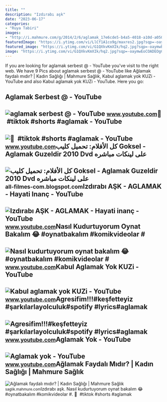 ```yaml
---
title: ""
description: "Izdırabı aşk"
date: "2023-06-17"
categories:
- "Ruya Tabiri"
images:
- "http://i.mahmure.com/g/2014/2/6/aglamak_17e6cde5-b4a5-4018-a10d-a0500a1b4b3d_1.jpg"
featuredImage: "https://i.ytimg.com/vi/LlCf1A1co9g/maxres2.jpg?sqp=-oaymwEoCIAKENAF8quKqQMcGADwAQH4AZQDgALQBYoCDAgAEAEYOCBTKH8wDw==&amp;rs=AOn4CLDPkp0vUxIQ50C4kaamWiAX1KHOAw"
featured_image: "https://i.ytimg.com/vi/G1QXkvKmXIk/hq2.jpg?sqp=-oaymwEoCOADEOgC8quKqQMcGADwAQH4Ad4DgALgA4oCDAgAEAEYciBZKEAwDw==&amp;rs=AOn4CLAm_T6_Tb1RPEDQtZ_mLmhC5qaG9A"
image: "https://i.ytimg.com/vi/G1QXkvKmXIk/hq2.jpg?sqp=-oaymwEoCOADEOgC8quKqQMcGADwAQH4Ad4DgALgA4oCDAgAEAEYciBZKEAwDw==&amp;rs=AOn4CLAm_T6_Tb1RPEDQtZ_mLmhC5qaG9A"
---
```


If you are looking for aglamak serbest @ - YouTube you've visit to the right web. We have 9 Pics about aglamak serbest @ - YouTube like Ağlamak faydalı mıdır? | Kadın Sağlığı | Mahmure Sağlık, Kabul aglamak yok KUZi - YouTube and also Kabul aglamak yok KUZi - YouTube. Here you go:

Aglamak Serbest @ - YouTube
---------------------------

 ![aglamak serbest @ - YouTube](https://i.ytimg.com/vi/ZY7adKXoh7U/hq2.jpg?sqp=-oaymwEoCOADEOgC8quKqQMcGADwAQH4AYwCgALgA4oCDAgAEAEYZSBaKFcwDw==&rs=AOn4CLACoKcCo2hoZjOWCn5MtYZNxwwa-g) <small>www.youtube.com</small>🥺 ️ #tiktok #shorts #aglamak - YouTube
--------------------------------------

 ![🥺 ️ #tiktok #shorts #aglamak - YouTube](https://i.ytimg.com/vi/Aa-RgTtENB0/maxres2.jpg?sqp=-oaymwEoCIAKENAF8quKqQMcGADwAQH4AZQDgALQBYoCDAgAEAEYSiBaKGUwDw==&rs=AOn4CLCs_bI234TydwtfifmnJkMMBHRE7g) <small>www.youtube.com</small>كل الأفلام: تحميل كليب Goksel - Aglamak Guzeldir 2010 Dvd على لينكات مباشره
---------------------------------------------------------------------------

 ![كل الأفلام: تحميل كليب Goksel - Aglamak Guzeldir 2010 Dvd على لينكات مباشره](https://1.bp.blogspot.com/_nVgi4HWg33g/S-cJcF-XPXI/AAAAAAAAAD8/xoVymUZeZJE/s1600/Goksel+-+Aglamak+Guzeldir+2010.jpg) <small>all-filmes-com.blogspot.com</small>Izdırabı AŞK - AGLAMAK - Hayati Inanç - YouTube
-----------------------------------------------

 ![Izdırabı AŞK - AGLAMAK - Hayati inanç - YouTube](https://i.ytimg.com/vi/lDbcliB4O8U/maxresdefault.jpg?sqp=-oaymwEmCIAKENAF8quKqQMa8AEB-AHeA4AC4AOKAgwIABABGGUgTihEMA8=&rs=AOn4CLDbMHCK2VE29FNqjc-waLN_cRVz8g) <small>www.youtube.com</small>Nasıl Kudurtuyorum Oynat Bakalım 😂 #oynatbakalım #komikvideolar #
-----------------------------------------------------------------

 ![Nasıl kudurtuyorum oynat bakalım 😂 #oynatbakalım #komikvideolar #](https://i.ytimg.com/vi/LlCf1A1co9g/maxres2.jpg?sqp=-oaymwEoCIAKENAF8quKqQMcGADwAQH4AZQDgALQBYoCDAgAEAEYOCBTKH8wDw==&rs=AOn4CLDPkp0vUxIQ50C4kaamWiAX1KHOAw) <small>www.youtube.com</small>Kabul Aglamak Yok KUZi - YouTube
--------------------------------

 ![Kabul aglamak yok KUZi - YouTube](https://i.ytimg.com/vi/fOcsahmSgVU/maxresdefault.jpg?sqp=-oaymwEmCIAKENAF8quKqQMa8AEB-AH4BIACgAqKAgwIABABGGUgZShlMA8=&rs=AOn4CLBiO74IbIwC6TwcOTjL29hhK8as-g) <small>www.youtube.com</small>Agresifim!!!#keşfetteyiz #şarkılarlayolculuk#spotify #lyrics#aglamak
--------------------------------------------------------------------

 ![Agresifim!!!#keşfetteyiz #şarkılarlayolculuk#spotify #lyrics#aglamak](https://i.ytimg.com/vi/YBHJlNfC-bA/maxres2.jpg?sqp=-oaymwEoCIAKENAF8quKqQMcGADwAQH4Ac4FgAKACooCDAgAEAEYZSBXKEgwDw==&rs=AOn4CLDe5rJImjzRMROFSnT_sDC_pRfp3g) <small>www.youtube.com</small>Aglamak Yok - YouTube
---------------------

 ![Aglamak yok - YouTube](https://i.ytimg.com/vi/G1QXkvKmXIk/hq2.jpg?sqp=-oaymwEoCOADEOgC8quKqQMcGADwAQH4Ad4DgALgA4oCDAgAEAEYciBZKEAwDw==&rs=AOn4CLAm_T6_Tb1RPEDQtZ_mLmhC5qaG9A) <small>www.youtube.com</small>Ağlamak Faydalı Mıdır? | Kadın Sağlığı | Mahmure Sağlık
-------------------------------------------------------

 ![Ağlamak faydalı mıdır? | Kadın Sağlığı | Mahmure Sağlık](http://i.mahmure.com/g/2014/2/6/aglamak_17e6cde5-b4a5-4018-a10d-a0500a1b4b3d_1.jpg) <small>saglik.mahmure.com</small>Izdırabı aşk. Nasıl kudurtuyorum oynat bakalım 😂 #oynatbakalım #komikvideolar #. 🥺 ️ #tiktok #shorts #aglamak
